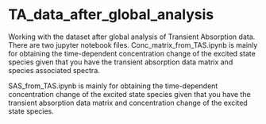 # TA_data_after_global_analysis
Working with the dataset after global analysis of Transient Absorption data.
There are two jupyter notebook files.
Conc_matrix_from_TAS.ipynb is mainly for obtaining the time-dependent concentration change of the excited state species given that you have the transient absorption data matrix and species associated spectra. 

SAS_from_TAS.ipynb is mainly for obtaining the time-dependent concentration change of the excited state species given that you have the transient absorption data matrix and concentration change of the excited state species. 

